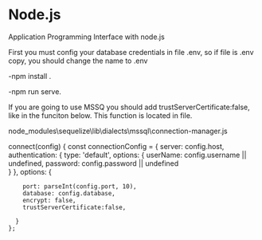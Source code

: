 # Node.js
Application Programming Interface with node.js 

First you must config your database credentials in file .env, so if file is .env copy, you should change the name to .env

-npm install .

-npm run serve.

If you are going to use MSSQ you should add trustServerCertificate:false, like in the funciton below. This function is located in file.

node_modules\sequelize\lib\dialects\mssql\connection-manager.js


 connect(config) {
    const connectionConfig = {
      server: config.host,
      authentication: {
        type: 'default',
        options: {
          userName: config.username || undefined,
          password: config.password || undefined     
        }
      },
      options: {
      
        port: parseInt(config.port, 10),
        database: config.database,
        encrypt: false,
        trustServerCertificate:false,
        
      }
    };
